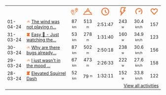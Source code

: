 <table>
    <tr>
        <th></th>
        <th></th>
        <th align="center"><img src="https://raw.githubusercontent.com/robiningelbrecht/strava-activities/master/public/distance.svg" width="30" alt="distance" title="distance"/></th>
        <th align="center"><img src="https://raw.githubusercontent.com/robiningelbrecht/strava-activities/master/public/elevation.svg" width="30" alt="elevation" title="elevation"/></th>
        <th align="center"><img src="https://raw.githubusercontent.com/robiningelbrecht/strava-activities/master/public/time.svg" width="30" alt="time" title="time"/></th>
        <th align="center"><img src="https://raw.githubusercontent.com/robiningelbrecht/strava-activities/master/public/average-watt.svg" width="30" alt="average watts" title="average watts"/></th>
        <th align="center"><img src="https://raw.githubusercontent.com/robiningelbrecht/strava-activities/master/public/average-speed.svg" width="30" alt="average speed" title="average speed"/></th>
        <th align="center"><img src="https://raw.githubusercontent.com/robiningelbrecht/strava-activities/master/public/heart-rate.svg" width="30" alt="average heart rate" title="average heart rate"/></th>
    </tr>
            <tr>
            <td>01-04-24</td>
            <td>
                <img src="https://raw.githubusercontent.com/robiningelbrecht/strava-activities/master/public/activity-ride.svg" width="12" alt="The wind was not playing nice today, RUDE!" title="The wind was not playing nice today, RUDE!"/>
<a href="https://www.strava.com/activities/11086166702" title="Kcal: 2747 | Gear: None ">The wind was not playing n...</a>
            </td>
            <td align="center">87 <sup><sub>km</sub></sup></td>
            <td align="center">513 <sup><sub>m</sub></sup></td>
            <td align="center">2:51:47</td>
            <td align="center">243 <sup><sub>w</sub></sup></td>
            <td align="center">30.4 <sup><sub>km/h</sub></sup></td>
            <td align="center">157</td>
        </tr>
            <tr>
            <td>31-03-24</td>
            <td>
                                <img src="https://raw.githubusercontent.com/robiningelbrecht/strava-activities/master/public/activity-virtual-ride-zwift.svg" width="12" alt="Easy 🚴 - Just watching the Tour of Flanders" title="Easy 🚴 - Just watching the Tour of Flanders"/>
<a href="https://www.strava.com/activities/11077076663" title="Kcal: 841 | Gear: None ">Easy 🚴 - Just watching the...</a>
            </td>
            <td align="center">53 <sup><sub>km</sub></sup></td>
            <td align="center">278 <sup><sub>m</sub></sup></td>
            <td align="center">1:31:40</td>
            <td align="center">160 <sup><sub>w</sub></sup></td>
            <td align="center">34.9 <sup><sub>km/h</sub></sup></td>
            <td align="center">123</td>
        </tr>
            <tr>
            <td>30-03-24</td>
            <td>
                <img src="https://raw.githubusercontent.com/robiningelbrecht/strava-activities/master/public/activity-ride.svg" width="12" alt="Why are there bugs already, gross." title="Why are there bugs already, gross."/>
<a href="https://www.strava.com/activities/11071872003" title="Kcal: 2674 | Gear: None ">Why are there bugs already...</a>
            </td>
            <td align="center">87 <sup><sub>km</sub></sup></td>
            <td align="center">502 <sup><sub>m</sub></sup></td>
            <td align="center">2:50:18</td>
            <td align="center">238 <sup><sub>w</sub></sup></td>
            <td align="center">30.6 <sup><sub>km/h</sub></sup></td>
            <td align="center">156</td>
        </tr>
            <tr>
            <td>29-03-24</td>
            <td>
                <img src="https://raw.githubusercontent.com/robiningelbrecht/strava-activities/master/public/activity-ride.svg" width="12" alt="I just wasn&#039;t in the mood for zwift today.." title="I just wasn&#039;t in the mood for zwift today.."/>
<a href="https://www.strava.com/activities/11063102907" title="Kcal: 2161 | Gear: None ">I just wasn&#039;t in the mood ...</a>
            </td>
            <td align="center">67 <sup><sub>km</sub></sup></td>
            <td align="center">473 <sup><sub>m</sub></sup></td>
            <td align="center">2:26:33</td>
            <td align="center">222 <sup><sub>w</sub></sup></td>
            <td align="center">27.6 <sup><sub>km/h</sub></sup></td>
            <td align="center">158</td>
        </tr>
            <tr>
            <td>28-03-24</td>
            <td>
                                <img src="https://raw.githubusercontent.com/robiningelbrecht/strava-activities/master/public/activity-virtual-ride-zwift.svg" width="12" alt="Elevated Squirrel Dash" title="Elevated Squirrel Dash"/>
<a href="https://www.strava.com/activities/11056133764" title="Kcal: 805 | Gear: None ">Elevated Squirrel Dash</a>
            </td>
            <td align="center">52 <sup><sub>km</sub></sup></td>
            <td align="center">79 <sup><sub>m</sub></sup></td>
            <td align="center">1:32:11</td>
            <td align="center">152 <sup><sub>w</sub></sup></td>
            <td align="center">33.8 <sup><sub>km/h</sub></sup></td>
            <td align="center">122</td>
        </tr>
                <tr>
            <td colspan="8" align="right"><a href="https://github.com/robiningelbrecht/strava-activities#activities">View all activities</a></td>
        </tr>
    </table>
